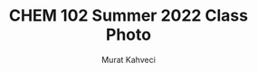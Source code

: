 ---
layout: album
title: CHEM 102 Summer 2022 Class Photo
image: /images/album/001L.jpg
imageHighResolution: /images/blog/tsh/CHEM102SU22Class-mediumres.jpg
author: Murat Kahveci
place: Loyola University Chicago Lake Shore Campus
caption: "Left to right. Back row: Sophie, Victoria, Andreea. Front row: Shaan, Megan, Nayeli, Fatima, Justin, Jake, Haydn, Jennifer, Murat."
published: true
---